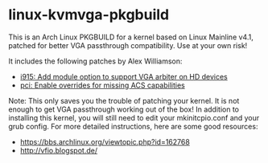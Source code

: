 # linux-kvmvga-pkgbuild
This is an Arch Linux PKGBUILD for a kernel based on Linux Mainline v4.1, patched for better VGA passthrough compatibility. Use at your own risk!

It includes the following patches by Alex Williamson:
- [i915: Add module option to support VGA arbiter on HD devices](https://lkml.org/lkml/2014/5/9/517)
- [pci: Enable overrides for missing ACS capabilities](https://lkml.org/lkml/2013/5/30/513)

Note: This only saves you the trouble of patching your kernel. It is not enough to get VGA passthrough working out of the box! In addition to installing this kernel, you will still need to edit your mkinitcpio.conf and your grub config. For more detailed instructions, here are some good resources:
- https://bbs.archlinux.org/viewtopic.php?id=162768
- http://vfio.blogspot.de/
